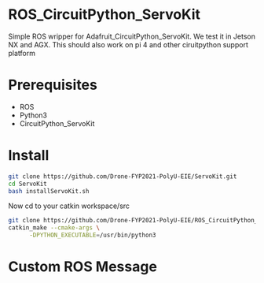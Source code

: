 # ROS_CircuitPython_ServoKit
Simple ROS wripper for Adafruit_CircuitPython_ServoKit. We test it in Jetson NX and AGX. This should also work on pi 4 and other ciruitpython support platform 
# Prerequisites
* ROS
* Python3
* CircuitPython_ServoKit
# Install
```bash
git clone https://github.com/Drone-FYP2021-PolyU-EIE/ServoKit.git
cd ServoKit
bash installServoKit.sh
```
Now cd to your catkin workspace/src   
```bash
git clone https://github.com/Drone-FYP2021-PolyU-EIE/ROS_CircuitPython_ServoKit.git
catkin_make --cmake-args \
      -DPYTHON_EXECUTABLE=/usr/bin/python3
```      
# Custom ROS Message
